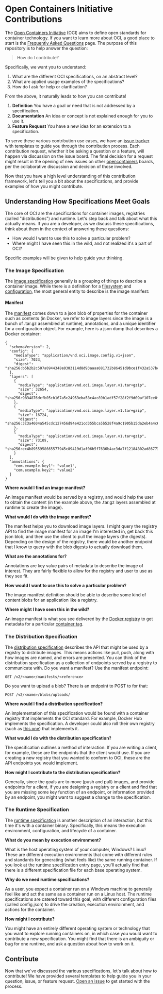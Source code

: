 # Open Containers Initiative Contributions

The [Open Containers Initiative](https://www.opencontainers.org/) (OCI) aims to define open
standards for container technology.  If you want to learn more about OCI, a good place to
start is the [Frequently Asked Questions](https://www.opencontainers.org/faq) page.
The purpose of this repository is to help answer the question:

> How do I contribute?

Specifically, we want you to understand:

 1. What are the different OCI specifications, on an abstract level?
 2. What are applied usage examples of the specifications?
 3. How do I ask for help or clarification? 

From the above, it naturally leads to how you can contribute!

 1. **Definition** You have a goal or need that is not addressed by a specification.
 2. **Documentation** An idea or concept is not explained enough for you to use it.
 3. **Feature Request** You have a new idea for an extension to a specification.

To serve these various contribution use cases, we have an [issue tracker](https://www.github.com/vsoch/oci-contribution/issues) with templates to guide you through the contribution process.
Each contribution request, whether it be asking a question or a feature, will happen via
discussion on the issue board. The final decision for a request might result in the opening of new
issues on other [opencontainers](https://www.github.com/opencontainers) boards, per the
collaborative discussion and decision of those involved. 

Now that you have a high level understanding of this contribution framework, let's
tell you a bit about the specifications, and provide examples of how you might contribute.

## Understanding How Specifications Meet Goals

The core of OCI are the specifications for container images, registries (called "distributions") 
and runtime. Let's step back and talk about what this actually means. If you are a developer, as 
we discuss these specifications, think about them in the context of answering these questions:

 - How would I want to use this to solve a particular problem?
 - Where might I have seen this in the wild, and not realized it's a part of OCI?

Specific examples will be given to help guide your thinking.

### The Image Specification

The [image specification](https://github.com/opencontainers/image-spec/blob/master/spec.md) generally is a grouping of things to describe a container image. While there is a definition for a [filesystem](https://github.com/opencontainers/image-spec/blob/master/layer.md) and [configuration](https://github.com/opencontainers/image-spec/blob/master/config.md), the most general entity to describe is the image manifest:

#### Manifest

The [manifest](https://github.com/opencontainers/image-spec/blob/master/manifest.md) comes down to a json blob of properties for the container such as contents (in Docker, we refer to image layers since the image is a bunch of .tar.gz assembled at runtime), annotations, and a unique identifier for a configuration object. For example, here is a json dump that describes a Docker container:

```
{
  "schemaVersion": 2,
  "config": {
    "mediaType": "application/vnd.oci.image.config.v1+json",
    "size": 7023,
    "digest": "sha256:b5b2b2c507a0944348e0303114d8d93aaaa081732b86451d9bce1f432a537bc7"
  },
  "layers": [
    {
      "mediaType": "application/vnd.oci.image.layer.v1.tar+gzip",
      "size": 32654,
      "digest": "sha256:9834876dcfb05cb167a5c24953eba58c4ac89b1adf57f28f2f9d09af107ee8f0"
    },
    {
      "mediaType": "application/vnd.oci.image.layer.v1.tar+gzip",
      "size": 16724,
      "digest": "sha256:3c3a4604a545cdc127456d94e421cd355bca5b528f4a9c1905b15da2eb4a4c6b"
    },
    {
      "mediaType": "application/vnd.oci.image.layer.v1.tar+gzip",
      "size": 73109,
      "digest": "sha256:ec4b8955958665577945c89419d1af06b5f7636b4ac3da7f12184802ad867736"
    }
  ],
  "annotations": {
    "com.example.key1": "value1",
    "com.example.key2": "value2"
  }
}
```

**Where would I find an image manifest?**

An image manifest would be served by a registry, and would help the user to obtain the content (in the example above, the .tar.gz layers assembled at runtime to create the image). 

**What would I do with the image manifest?**

The manifest helps you to download image layers. I might query the registry API to find the image manifest for an image I'm interested in, get back this json blob, and then use the client to pull the image layers (the digests). Depending on the design of the registry, there would be another endpoint that I know to query with the blob digests to actually download them.

**What are the annotations for?**

Annotations are key value pairs of metadata to describe the image of interest. They are fairly flexible to allow for the registry and user to use as they see fit.

**How would I want to use this to solve a particular problem?**

The image manifest definition should be able to describe some kind of content blobs for an
application like a registry.

**Where might I have seen this in the wild?**

An image manifest is what you see delivered by the [Docker registry]() to get metadata
for a particular [container tag](https://docs.docker.com/engine/reference/commandline/manifest/).


### The Distribution Specification

The [distribution specification](https://github.com/opencontainers/distribution-spec/blob/master/spec.md)
describes the API that might be used by a registry to distribute images. This means actions like pull, push, along with how images are named, and errors are presented. You can think of the distribution specification
as a collection of endpoints served by a registry to communicate with. Do you want a manifest? Use
the manifest endpoint:

```
GET /v2/<name>/manifests/<reference>
```

Do you want to upload a blob? There is an endpoint to POST to for that:

```
POST /v2/<name>/blobs/uploads/
```

**Where would I find a distribution specification?**

An implementation of this specification would be found with a container registry that
implements the OCI standard. For example, Docker Hub implements the specification. A
developer could also roll their own registry (such as [this one](https://github.com/atlaskerr/stori))
that implements it.

**What would I do with the distribution specification?**

The specification outlines a method of interaction. If you are writing a client, for example, these
are the endpoints that the client would use. If you are creating a new registry that you wanted
to conform to OCI, these are the API endpoints you would implement.

**How might I contribute to the distribution specification?**

Generally, since the goals are to move (push and pull) images, and provide endpoints for a client,
if you are designing a registry or a client and find that you are missing some key function of an
endpoint, or information provided by an endpoint, you might want to suggest a change to the specification.

### The Runtime Specification

The [runtime specification](https://github.com/opencontainers/runtime-spec/blob/master/spec.md) is another
description of an interaction, but this time it's with a container binary.  Specifically, this means
the execution environment, configuration, and lifecycle of a container.

**What do you mean by execution environment?**

What is the host operating system of your computer, Windows? Linux? These are different execution environments that come with different rules and standards for generating (what feels like) the same running container. If you look at the [runtime specification](https://github.com/opencontainers/runtime-spec/blob/master/spec.md) entry page, you'll actually find that there is a different specification file for each base operating system.

**Why do we need runtime specifications?**

As a user, you expect a container run on a Windows machine to generally feel like and act the same
as a container run on a Linux host. The runtime specifications are catered toward this goal, with different
configuration files (called config.json) to drive the creation, execution enviroinment, and actions 
for the container.

**How might I contribute?**

You might have an entirely different operating system or technology that you want to explore running containers on, in which case you would want to contribute a new specification. You might find that there is an ambiguity or bug for one runtime, and ask a question about how to work on it.

## Contribute

Now that we've discussed the various specifications, let's talk about how to contribute! We have provided
several templates to help guide you in your question, issue, or feature request. [Open an issue](https://www.github.com/vsoch/oci-contribution/issues) to get started with the process.
